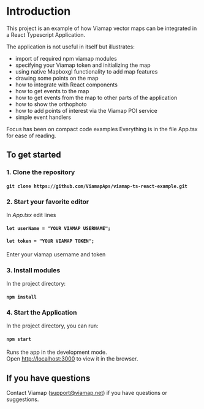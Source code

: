 # Introduction

This project is an example of how Viamap vector maps can be integrated in a React Typescript Application.

The application is not useful in itself but illustrates:

- import of required npm viamap modules
- specifying your Viamap token and initializing the map
- using native Mapboxgl functionality to add map features
- drawing some points on the map
- how to integrate with React components
- how to get events to the map
- how to get events from the map to other parts of the application
- how to show the orthophoto
- how to add points of interest via the Viamap POI service
- simple event handlers

Focus has been on compact code examples
Everything is in the file App.tsx for ease of reading.

## To get started

### 1. Clone the repository 

#### `git clone https://github.com/ViamapAps/viamap-ts-react-example.git`

### 2. Start your favorite editor

In _App.tsx_ edit lines 
####    `let userName = "YOUR VIAMAP USERNAME";`
####    `let token = "YOUR VIAMAP TOKEN";`
Enter your viamap username and token

### 3.  Install modules

In the project directory:

#### `npm install`

### 4.  Start the Application

In the project directory, you can run:

#### `npm start`

Runs the app in the development mode.\
Open [http://localhost:3000](http://localhost:3000) to view it in the browser.


## If you have questions

Contact Viamap (support@viamap.net) if you have questions or suggestions.


